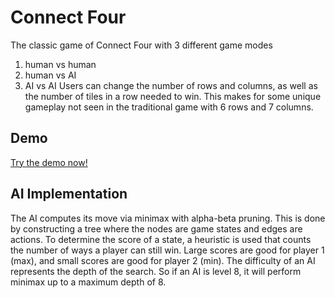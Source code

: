 # Connect Four
The classic game of Connect Four with 3 different game modes
1) human vs human
2) human vs AI
3) AI vs AI
Users can change the number of rows and columns, as well as the number of tiles in a row needed to win. This makes for some unique gameplay not seen in the traditional game with 6 rows and 7 columns.

## Demo
[Try the demo now!](http://nicolasenslen.com/projects/demos/connect-four/)

## AI Implementation
The AI computes its move via minimax with alpha-beta pruning. This is done by constructing a tree where the nodes are game states and edges are actions.
To determine the score of a state, a heuristic is used that counts the number of ways a player can still win. Large scores are good for player 1 (max), and small scores are good for player 2 (min).
The difficulty of an AI represents the depth of the search. So if an AI is level 8, it will perform minimax up to a maximum depth of 8.
